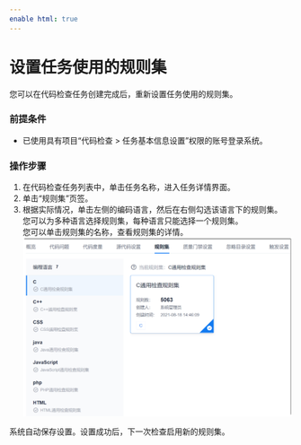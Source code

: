 ```yaml
---
enable html: true
---
```

# 设置任务使用的规则集

您可以在代码检查任务创建完成后，重新设置任务使用的规则集。

### 前提条件
* 已使用具有项目“代码检查 > 任务基本信息设置”权限的账号登录系统。

### 操作步骤
1. 在代码检查任务列表中，单击任务名称，进入任务详情界面。
2. 单击“规则集”页签。          
3. 根据实际情况，单击左侧的编码语言，然后在右侧勾选该语言下的规则集。       
  您可以为多种语言选择规则集，每种语言只能选择一个规则集。           
  您可以单击规则集的名称，查看规则集的详情。      
     <img src="fig/代码检查-设置规则集.png" style="zoom:50%">        

系统自动保存设置。设置成功后，下一次检查启用新的规则集。


